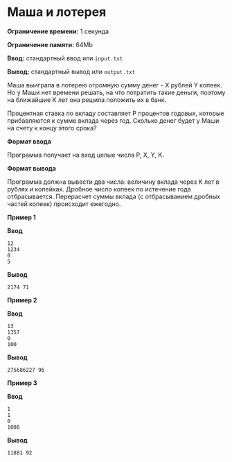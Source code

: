 # Маша и лотерея

**Ограничение времени:** 1 секунда

**Ограничение памяти:** 64Mb

**Ввод:** стандартный ввод или `input.txt`

**Вывод:** стандартный вывод или `output.txt`

Маша выиграла в лотерею огромную сумму денег - X рублей Y копеек. Но у Маши нет времени решать, на что потратить такие деньги, поэтому на ближайшие K лет она решила положить их в банк.

Процентная ставка по вкладу составляет P процентов годовых, которые прибавляются к сумме вклада через год. Сколько денег будет у Маши на счету к концу этого срока?

**Формат ввода**

Программа получает на вход целые числа P, X, Y, K.

**Формат вывода**

Программа должна вывести два числа: величину вклада через K лет в рублях и копейках. Дробное число копеек по истечение года отбрасывается. Перерасчет суммы вклада (с отбрасыванием дробных частей копеек) происходит ежегодно.

**Пример 1**

**Ввод**
```
12
1234
0
5
```

**Вывод**
```
2174 71
```

**Пример 2**

**Ввод**
```
13
1357
0
100
```

**Вывод**
```
275686227 96
```

**Пример 3**

**Ввод**
```
1
1
0
1000
```

**Вывод**
```
11881 92
```